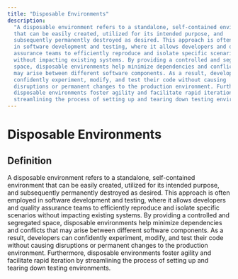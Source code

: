 ```yaml
---
title: "Disposable Environments"
description:
  "A disposable environment refers to a standalone, self-contained environment
  that can be easily created, utilized for its intended purpose, and
  subsequently permanently destroyed as desired. This approach is often employed
  in software development and testing, where it allows developers and quality
  assurance teams to efficiently reproduce and isolate specific scenarios
  without impacting existing systems. By providing a controlled and segregated
  space, disposable environments help minimize dependencies and conflicts that
  may arise between different software components. As a result, developers can
  confidently experiment, modify, and test their code without causing
  disruptions or permanent changes to the production environment. Furthermore,
  disposable environments foster agility and facilitate rapid iteration by
  streamlining the process of setting up and tearing down testing environments."
---
```


# Disposable Environments

## Definition

A disposable environment refers to a standalone, self-contained environment that
can be easily created, utilized for its intended purpose, and subsequently
permanently destroyed as desired. This approach is often employed in software
development and testing, where it allows developers and quality assurance teams
to efficiently reproduce and isolate specific scenarios without impacting
existing systems. By providing a controlled and segregated space, disposable
environments help minimize dependencies and conflicts that may arise between
different software components. As a result, developers can confidently
experiment, modify, and test their code without causing disruptions or permanent
changes to the production environment. Furthermore, disposable environments
foster agility and facilitate rapid iteration by streamlining the process of
setting up and tearing down testing environments.
